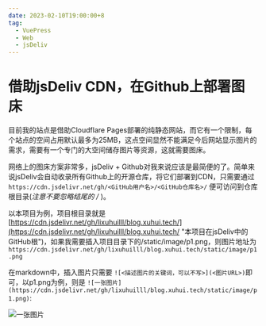 ```yaml
---
date: 2023-02-10T19:00:00+8
tag:
  - VuePress
  - Web
  - jsDeliv
---
```


# 借助jsDeliv CDN，在Github上部署图床

目前我的站点是借助Cloudflare Pages部署的纯静态网站，而它有一个限制，每个站点的空间占用默认最多为25MB，这点空间显然不能满足今后网站显示图片的需求，需要有一个专门的大空间储存图片等资源，这就需要图床。

网络上的图床方案非常多，jsDeliv + Github对我来说应该是最简便的了。简单来说jsDeliv会自动收录所有Github上的开源仓库，将它们部署到CDN，只需要通过 `https://cdn.jsdelivr.net/gh/<GitHub用户名>/<GitHub仓库名>/` 便可访问到仓库根目录(*注意不要忽略结尾的 /* )。

以本项目为例，项目根目录就是[https://cdn.jsdelivr.net/gh/lixuhuilll/blog.xuhui.tech/](https://cdn.jsdelivr.net/gh/lixuhuilll/blog.xuhui.tech/ "本项目在jsDeliv中的GitHub根")，如果我需要插入项目目录下的/static/image/p1.png，则图片地址为`https://cdn.jsdelivr.net/gh/lixuhuilll/blog.xuhui.tech/static/image/p1.png`

在markdown中，插入图片只需要 `![<描述图片的关键词，可以不写>](<图片URL>)`即可，以p1.png为例，则是 `![一张图片](https://cdn.jsdelivr.net/gh/lixuhuilll/blog.xuhui.tech/static/image/p1.png)`:

![一张图片](https://cdn.jsdelivr.net/gh/lixuhuilll/blog.xuhui.tech/static/image/p1.png "本站的Ping图")
